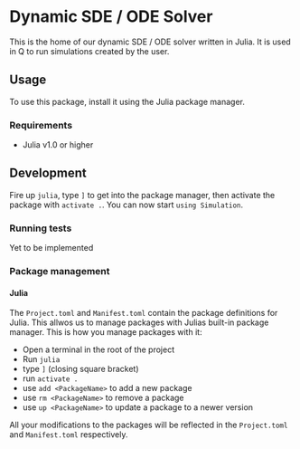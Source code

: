 # Dynamic SDE / ODE Solver

This is the home of our dynamic SDE / ODE solver written in Julia. It is used in Q to run simulations created by the user.

## Usage

To use this package, install it using the Julia package manager.

### Requirements

- Julia v1.0 or higher

## Development

Fire up `julia`, type `]` to get into the package manager, then activate the package with `activate .`. You can now start `using Simulation`.

### Running tests

Yet to be implemented

### Package management

#### Julia
The `Project.toml` and `Manifest.toml` contain the package definitions for Julia. This allwos us to manage packages with Julias built-in package manager. This is how you manage packages with it:

- Open a terminal in the root of the project
- Run `julia`
- type `]` (closing square bracket)
- run `activate .`
- use `add <PackageName>` to add a new package
- use `rm <PackageName>` to remove a package
- use `up <PackageName>` to update a package to a newer version

All your modifications to the packages will be reflected in the `Project.toml` and `Manifest.toml` respectively.

